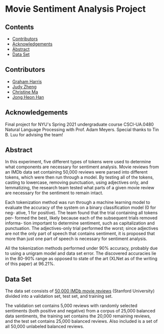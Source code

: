 # Movie Sentiment Analysis Project

## Contents
- [Contributors](#contributors)
- [Acknowledgements](#acknowledgements)
- [Abstract](#abstract)
- [Data Set](#data-set)

## Contributors
* [Graham Harris](https://github.com/gwharris)
* [Judy Zheng](https://github.com/IamJudyZ)
* [Christine Ma](https://github.com/christine-ma)
* [Jong Heon Han](https://github.com/hjh527)

## Acknowledgements
Final project for NYU's Spring 2021 undergraduate course CSCI-UA.0480 Natural Language Processing with Prof. Adam Meyers. Special thanks to Tin B. Luu for advising the team!

## Abstract
In this experiment, five different types of tokens were used to determine what components are necessary for sentiment analysis. Movie reviews from an IMDb data set containing 50,000 reviews were parsed into different tokens, which were then run through a model. By testing all of the tokens, casting to lowercase, removing punctuation, using adjectives only, and lemmatizing, the research team tested what parts of a given movie review are necessary for the sentiment to remain intact. 

Each tokenization method was run through a machine learning model to evaluate the accuracy of the system on a binary classification model (0 for neg- ative, 1 for positive). The team found that the trial containing all tokens per- formed the best, likely because each of the subsequent trials removed informa- tion important to determine sentiment, such as capitalization and punctuation. The adjectives-only trial performed the worst; since adjectives are not the only part of speech that contains sentiment, it is proposed that more than just one part of speech is necessary for sentiment analysis. 

All the tokenization methods performed under 90% accuracy, probably due to using a unigram model and data set error. The discovered accuracies lie in the 80-90% range as opposed to state of the art (XLNet as of the writing of this paper) at 96.21%.

## Data Set
The data set consists of [50,000 IMDb movie reviews](https://ai.stanford.edu/~amaas/data/sentiment/) (Stanford University) divided into a validation set, test set, and training set. 

The validation set contains 5,000 reviews with randomly selected sentiments (both positive and negative) from a corpus of 25,000 balanced data sentiments, the training set contains the 20,000 remaining reviews, and the test set contains 25,000 balanced reviews. Also included is a set of all 50,000 unlabeled balanced reviews.
